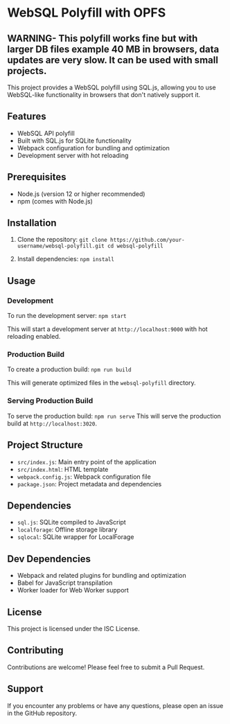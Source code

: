 # WebSQL Polyfill with OPFS

## WARNING- This polyfill works fine but with larger DB files example 40 MB in browsers, data updates are very slow. It can be used with small projects.

This project provides a WebSQL polyfill using SQL.js, allowing you to use WebSQL-like functionality in browsers that don't natively support it.

## Features

- WebSQL API polyfill
- Built with SQL.js for SQLite functionality
- Webpack configuration for bundling and optimization
- Development server with hot reloading

## Prerequisites

- Node.js (version 12 or higher recommended)
- npm (comes with Node.js)

## Installation

1. Clone the repository:
`git clone https://github.com/your-username/websql-polyfill.git
cd websql-polyfill`

2. Install dependencies:
`npm install`

## Usage

### Development

To run the development server:
`npm start`

This will start a development server at `http://localhost:9000` with hot reloading enabled.

### Production Build

To create a production build:
`npm run build`

This will generate optimized files in the `websql-polyfill` directory.

### Serving Production Build

To serve the production build:
`npm run serve`
This will serve the production build at `http://localhost:3020`.

## Project Structure

- `src/index.js`: Main entry point of the application
- `src/index.html`: HTML template
- `webpack.config.js`: Webpack configuration file
- `package.json`: Project metadata and dependencies

## Dependencies

- `sql.js`: SQLite compiled to JavaScript
- `localforage`: Offline storage library
- `sqlocal`: SQLite wrapper for LocalForage

## Dev Dependencies

- Webpack and related plugins for bundling and optimization
- Babel for JavaScript transpilation
- Worker loader for Web Worker support

## License

This project is licensed under the ISC License.

## Contributing

Contributions are welcome! Please feel free to submit a Pull Request.

## Support

If you encounter any problems or have any questions, please open an issue in the GitHub repository.
